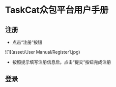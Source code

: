 # TaskCat众包平台用户手册

## 注册
- 点击“注册”按钮

![1](asset/User Manual/Register1.jpg)

- 按照提示填写注册信息后，点击“提交”按钮完成注册

## 登录
